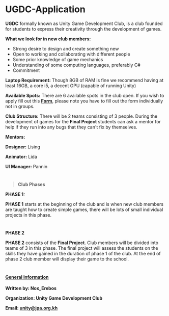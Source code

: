 # UGDC-Application

**UGDC** formally known as Unity Game Development Club, is a club founded for students to express their creativity through the development of games.

**What we look for in new club members:**
- Strong desire to design and create something new  
- Open to working and collaborating with different people
- Some prior knowledge of game mechanics
- Understanding of some computing languages, preferably C# 
- Commitment 

**Laptop Requirement:** Though 8GB of RAM is fine we recommend having at least 16GB, a core i5, a decent GPU (capable of running Unity)

**Available Spots:** There are 6 available spots in the club open. If you wish to apply fill out this [**Form**](https://forms.gle/fsUaYrV4isZp4cSz5), please note you have to fill out the form individually not in                        groups.

**Club Structure:** There will be 2 teams consisting of 3 people. During the development of games for the **Final Project** students can ask a mentor for help if they run into any bugs that they can't fix by themselves.

**Mentors:**

**Designer:** Lising

**Animator:** Lida

**UI Manager:** Pannin

#

> **Club Phases**

**PHASE 1:**

**PHASE 1** starts at the beginning of the club and is when new club members are taught how to create simple games, there will be lots of small individual projects in this phase.

#

**PHASE 2** 

**PHASE 2** consists of the **Final Project**. Club members will be divided into teams of 3 in this phase. The final project will assess the students on the skills they have gained in the duration of phase 1 of the club. At the end of phase 2 club member will display their game to the school.

#

#### [**General Information**](https://github.com/Nox-Erebos/UGDC-Application/blob/main/GI.md)



**Written by: Nox_Erebos**

**Organization: Unity Game Development Club**

**Email: unity@jpa.org.kh**
